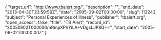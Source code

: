 {
  "target_url": "http://www.tbalert.org/", 
  "description": "", 
  "end_date": "2013-04-30T23:59:59Z", 
  "date": "2005-09-02T00:00:00", 
  "slug": 113243, 
  "subject": "Personal Experiences of Illness", 
  "publisher": "tbalert.org", 
  "open_access": false, 
  "title": "TB Alert", 
  "record_id": "20050902T000000/nRmpXP/iYiLA+VDgsLJP8Q==", 
  "start_date": "2005-09-02T00:00:00Z"
}

